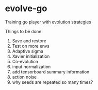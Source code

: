 # evolve-go
Training go player with evolution strategies

Things to be done:

1. Save and restore
1. Test on more envs
3. Adaptive sigma
4. Xavier initialization
5. Co-evolution
6. input normalization
7. add tensorboard summary information
1. action noise
1. why seeds are repeated so many times?